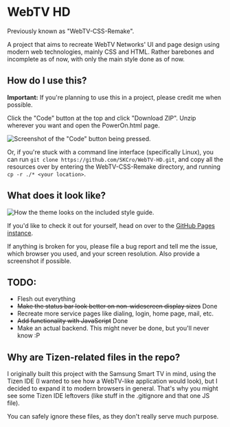 # WebTV HD
 Previously known as "WebTV-CSS-Remake".
 
 A project that aims to recreate WebTV Networks' UI and page design using modern web technologies, mainly CSS and HTML.
 Rather barebones and incomplete as of now, with only the main style done as of now.

## How do I use this?
 **Important:** If you're planning to use this in a project, please credit me when possible.
 
 Click the "Code" button at the top and click "Download ZIP". Unzip wherever you want and open the PowerOn.html page.
 
![Screenshot of the "Code" button being pressed.](https://i.imgur.com/ObYTKH3.png)

 Or, if you're stuck with a command line interface (specifically Linux), you can run ``git clone https://github.com/SKCro/WebTV-HD.git``, and copy all the resources over by entering the WebTV-CSS-Remake directory, and running ``cp -r ./* <your location>``.

## What does it look like? 

  ![How the theme looks on the included style guide.](https://i.imgur.com/hGVmsdd.png)

If you'd like to check it out for yourself, head on over to the [GitHub Pages instance](https://SKCro.github.io/WebTV-HD/PowerOn.html).

If anything is broken for you, please file a bug report and tell me the issue, which browser you used, and your screen resolution. Also provide a screenshot if possible.

## TODO:
- Flesh out everything
- ~~Make the status bar look better on non-widescreen display sizes~~ Done
- Recreate more service pages like dialing, login, home page, mail, etc.
- ~~Add functionality with JavaScript~~ Done
- Make an actual backend. This might never be done, but you'll never know :P

## Why are Tizen-related files in the repo?
 I originally built this project with the Samsung Smart TV in mind, using the Tizen IDE (I wanted to see how a WebTV-like application would look), but I decided to expand it to modern browsers in general. That's why you might see some Tizen IDE leftovers (like stuff in the .gitignore and that one JS file).
 
 You can safely ignore these files, as they don't really serve much purpose.
